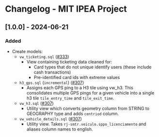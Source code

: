 # Changelog - MIT IPEA Project

## [1.0.0] - 2024-06-21

### Added
- Create models:
  - `vw_ticketing.sql` ([#333](https://github.com/prefeitura-rio/queries-rj-smtr/pull/333))
    -  View containing ticketing data cleaned for:
        - Card types that do not unique identify users (these include cash transactions)
        - Pre-identified card ids with extreme values
  - `h3_gps.sql` (`incremental`) ([#307](https://github.com/prefeitura-rio/queries-rj-smtr/pull/307))
    - Assigns each GPS ping to a H3 tile using vw_h3. This consolidates multiple GPS pings for a given vehicle into a single h3 tile `tile_entry_time` and `tile_exit_time`.
  - `vw_h3.sql` ([#307](https://github.com/prefeitura-rio/queries-rj-smtr/pull/307))
    - Utility view which converts geometry column from STRING to GEOGRAPHY type and adds `centriod` column.
  - `vw_vehicle_details.sql` ([#307](https://github.com/prefeitura-rio/queries-rj-smtr/pull/307))
    - Utility view. Takes `rj-smtr.veiculo.sppo_licenciamento` and aliases column names to english.
